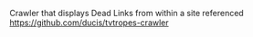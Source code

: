 Crawler that displays Dead Links from within a site
referenced https://github.com/ducis/tvtropes-crawler
